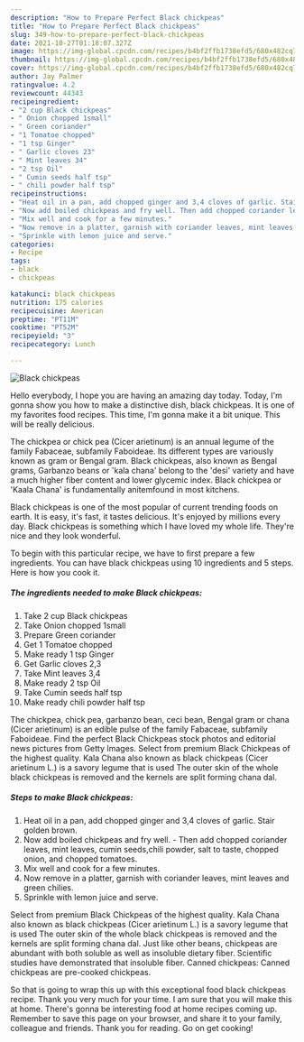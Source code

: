 ```yaml
---
description: "How to Prepare Perfect Black chickpeas"
title: "How to Prepare Perfect Black chickpeas"
slug: 349-how-to-prepare-perfect-black-chickpeas
date: 2021-10-27T01:18:07.327Z
image: https://img-global.cpcdn.com/recipes/b4bf2ffb1738efd5/680x482cq70/black-chickpeas-recipe-main-photo.jpg
thumbnail: https://img-global.cpcdn.com/recipes/b4bf2ffb1738efd5/680x482cq70/black-chickpeas-recipe-main-photo.jpg
cover: https://img-global.cpcdn.com/recipes/b4bf2ffb1738efd5/680x482cq70/black-chickpeas-recipe-main-photo.jpg
author: Jay Palmer
ratingvalue: 4.2
reviewcount: 44343
recipeingredient:
- "2 cup Black chickpeas"
- " Onion chopped 1small"
- " Green coriander"
- "1 Tomatoe chopped"
- "1 tsp Ginger"
- " Garlic cloves 23"
- " Mint leaves 34"
- "2 tsp Oil"
- " Cumin seeds half tsp"
- " chili powder half tsp"
recipeinstructions:
- "Heat oil in a pan, add chopped ginger and 3,4 cloves of garlic. Stair golden brown."
- "Now add boiled chickpeas and fry well. Then add chopped coriander leaves, mint leaves, cumin seeds,chili powder, salt to taste, chopped onion, and chopped tomatoes."
- "Mix well and cook for a few minutes."
- "Now remove in a platter, garnish with coriander leaves, mint leaves and green chilies."
- "Sprinkle with lemon juice and serve."
categories:
- Recipe
tags:
- black
- chickpeas

katakunci: black chickpeas 
nutrition: 175 calories
recipecuisine: American
preptime: "PT11M"
cooktime: "PT52M"
recipeyield: "3"
recipecategory: Lunch

---
```



![Black chickpeas](https://img-global.cpcdn.com/recipes/b4bf2ffb1738efd5/680x482cq70/black-chickpeas-recipe-main-photo.jpg)

Hello everybody, I hope you are having an amazing day today. Today, I'm gonna show you how to make a distinctive dish, black chickpeas. It is one of my favorites food recipes. This time, I'm gonna make it a bit unique. This will be really delicious.

The chickpea or chick pea (Cicer arietinum) is an annual legume of the family Fabaceae, subfamily Faboideae. Its different types are variously known as gram or Bengal gram. Black chickpeas, also known as Bengal grams, Garbanzo beans or &#39;kala chana&#39; belong to the &#39;desi&#39; variety and have a much higher fiber content and lower glycemic index. Black chickpea or &#39;Kaala Chana&#39; is fundamentally anitemfound in most kitchens.

Black chickpeas is one of the most popular of current trending foods on earth. It is easy, it's fast, it tastes delicious. It's enjoyed by millions every day. Black chickpeas is something which I have loved my whole life. They're nice and they look wonderful.


To begin with this particular recipe, we have to first prepare a few ingredients. You can have black chickpeas using 10 ingredients and 5 steps. Here is how you cook it.

<!--inarticleads1-->

##### The ingredients needed to make Black chickpeas:

1. Take 2 cup Black chickpeas
1. Take  Onion chopped 1small
1. Prepare  Green coriander
1. Get 1 Tomatoe chopped
1. Make ready 1 tsp Ginger
1. Get  Garlic cloves 2,3
1. Take  Mint leaves 3,4
1. Make ready 2 tsp Oil
1. Take  Cumin seeds half tsp
1. Make ready  chili powder half tsp


The chickpea, chick pea, garbanzo bean, ceci bean, Bengal gram or chana (Cicer arietinum) is an edible pulse of the family Fabaceae, subfamily Faboideae. Find the perfect Black Chickpeas stock photos and editorial news pictures from Getty Images. Select from premium Black Chickpeas of the highest quality. Kala Chana also known as black chickpeas (Cicer arietinum L.) is a savory legume that is used The outer skin of the whole black chickpeas is removed and the kernels are split forming chana dal. 

<!--inarticleads2-->

##### Steps to make Black chickpeas:

1. Heat oil in a pan, add chopped ginger and 3,4 cloves of garlic. Stair golden brown.
1. Now add boiled chickpeas and fry well. - Then add chopped coriander leaves, mint leaves, cumin seeds,chili powder, salt to taste, chopped onion, and chopped tomatoes.
1. Mix well and cook for a few minutes.
1. Now remove in a platter, garnish with coriander leaves, mint leaves and green chilies.
1. Sprinkle with lemon juice and serve.


Select from premium Black Chickpeas of the highest quality. Kala Chana also known as black chickpeas (Cicer arietinum L.) is a savory legume that is used The outer skin of the whole black chickpeas is removed and the kernels are split forming chana dal. Just like other beans, chickpeas are abundant with both soluble as well as insoluble dietary fiber. Scientific studies have demonstrated that insoluble fiber. Canned chickpeas: Canned chickpeas are pre-cooked chickpeas. 

So that is going to wrap this up with this exceptional food black chickpeas recipe. Thank you very much for your time. I am sure that you will make this at home. There's gonna be interesting food at home recipes coming up. Remember to save this page on your browser, and share it to your family, colleague and friends. Thank you for reading. Go on get cooking!
